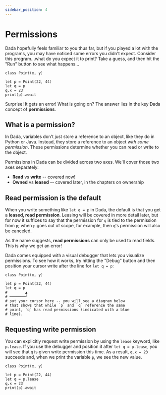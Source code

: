 ```yaml
---
sidebar_position: 4
---
```


# Permissions

Dada hopefully feels familiar to you thus far, but if you played a lot with the programs, you may have noticed some errors you didn't expect. Consider this program...what do you expect it to print? Take a guess, and then hit the "Run" button to see what happens...

```dada ide
class Point(x, y)

let p = Point(22, 44)
let q = p
q.x = 23
print(p).await
```

Surprise! It gets an error! What is going on? The answer lies in the key Dada concept of **permissions**.

## What is a permission?

In Dada, variables don't just store a reference to an object, like they do in Python or Java. Instead, they store a reference to an object _with some permission_. These permissions determine whether you can read or write to the object.

Permissions in Dada can be divided across two axes. We'll cover those two axes separately:

-   **Read** vs **write** -- covered now!
-   **Owned** vs **leased** -- covered later, in the chapters on ownership

## Read permission is the default

When you write something like `let q = p` in Dada, the default is that you get a **leased, read permission**. Leasing will be covered in more detail later, but for now it suffices to say that the permission for `q` is tied to the permission from `p`; when `p` goes out of scope, for example, then `q`'s permission will also be canceled.

As the name suggests, **read permissions** can only be used to read fields. This is why we get an error!

Dada comes equipped with a visual debugger that lets you visualize permissions. To see how it works, try hitting the "Debug" button and then position your cursor write after the line for `let q = p`:

```dada ide
class Point(x, y)

let p = Point(22, 44)
let q = p
#        ▲
# ───────┘
# put your cursor here -- you will see a diagram below
# that shows that while `p` and `q` reference the same
# point, `q` has read permissions (indicated with a blue
# line).
```

## Requesting write permission

You can explicitly request write permission by using the `lease` keyword, like `p.lease`. If you use the debugger and position it after `let q = p.lease`, you will see that `q` is given write permission this time. As a result, `q.x = 23` succeeds and, when we print the variable `p`, we see the new value.

```dada ide
class Point(x, y)

let p = Point(22, 44)
let q = p.lease
q.x = 23
print(p).await
```
